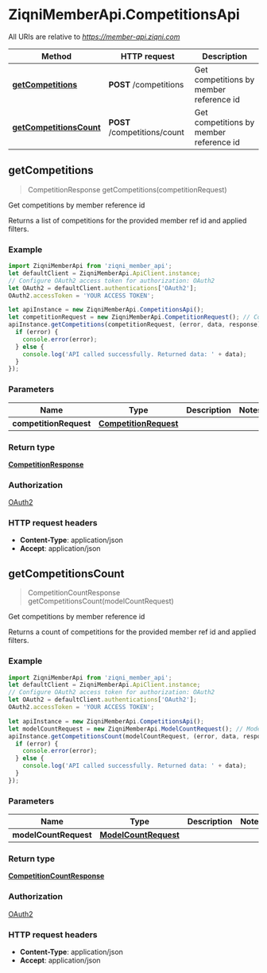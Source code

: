 # ZiqniMemberApi.CompetitionsApi

All URIs are relative to *https://member-api.ziqni.com*

Method | HTTP request | Description
------------- | ------------- | -------------
[**getCompetitions**](CompetitionsApi.md#getCompetitions) | **POST** /competitions | Get competitions by member reference id
[**getCompetitionsCount**](CompetitionsApi.md#getCompetitionsCount) | **POST** /competitions/count | Get competitions by member reference id



## getCompetitions

> CompetitionResponse getCompetitions(competitionRequest)

Get competitions by member reference id

Returns a list of competitions for the provided member ref id and applied filters.

### Example

```javascript
import ZiqniMemberApi from 'ziqni_member_api';
let defaultClient = ZiqniMemberApi.ApiClient.instance;
// Configure OAuth2 access token for authorization: OAuth2
let OAuth2 = defaultClient.authentications['OAuth2'];
OAuth2.accessToken = 'YOUR ACCESS TOKEN';

let apiInstance = new ZiqniMemberApi.CompetitionsApi();
let competitionRequest = new ZiqniMemberApi.CompetitionRequest(); // CompetitionRequest | 
apiInstance.getCompetitions(competitionRequest, (error, data, response) => {
  if (error) {
    console.error(error);
  } else {
    console.log('API called successfully. Returned data: ' + data);
  }
});
```

### Parameters


Name | Type | Description  | Notes
------------- | ------------- | ------------- | -------------
 **competitionRequest** | [**CompetitionRequest**](CompetitionRequest.md)|  | 

### Return type

[**CompetitionResponse**](CompetitionResponse.md)

### Authorization

[OAuth2](../README.md#OAuth2)

### HTTP request headers

- **Content-Type**: application/json
- **Accept**: application/json


## getCompetitionsCount

> CompetitionCountResponse getCompetitionsCount(modelCountRequest)

Get competitions by member reference id

Returns a count of competitions for the provided member ref id and applied filters.

### Example

```javascript
import ZiqniMemberApi from 'ziqni_member_api';
let defaultClient = ZiqniMemberApi.ApiClient.instance;
// Configure OAuth2 access token for authorization: OAuth2
let OAuth2 = defaultClient.authentications['OAuth2'];
OAuth2.accessToken = 'YOUR ACCESS TOKEN';

let apiInstance = new ZiqniMemberApi.CompetitionsApi();
let modelCountRequest = new ZiqniMemberApi.ModelCountRequest(); // ModelCountRequest | 
apiInstance.getCompetitionsCount(modelCountRequest, (error, data, response) => {
  if (error) {
    console.error(error);
  } else {
    console.log('API called successfully. Returned data: ' + data);
  }
});
```

### Parameters


Name | Type | Description  | Notes
------------- | ------------- | ------------- | -------------
 **modelCountRequest** | [**ModelCountRequest**](ModelCountRequest.md)|  | 

### Return type

[**CompetitionCountResponse**](CompetitionCountResponse.md)

### Authorization

[OAuth2](../README.md#OAuth2)

### HTTP request headers

- **Content-Type**: application/json
- **Accept**: application/json


